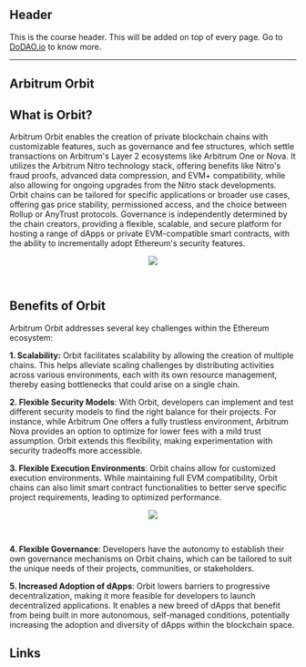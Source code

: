 ## Header
This is the course header. This will be added on top of every page. Go to [DoDAO.io](https://www.dodao.io) to know more.

---

## Arbitrum Orbit
 
## What is Orbit?
Arbitrum Orbit enables the creation of private blockchain chains with customizable features, such as governance and fee structures, which settle transactions on Arbitrum's Layer 2 ecosystems like Arbitrum One or Nova. It utilizes the Arbitrum Nitro technology stack, offering benefits like Nitro's fraud proofs, advanced data compression, and EVM+ compatibility, while also allowing for ongoing upgrades from the Nitro stack developments. Orbit chains can be tailored for specific applications or broader use cases, offering gas price stability, permissioned access, and the choice between Rollup or AnyTrust protocols. Governance is independently determined by the chain creators, providing a flexible, scalable, and secure platform for hosting a range of dApps or private EVM-compatible smart contracts, with the ability to incrementally adopt Ethereum's security features.

<div align="center">
  <img style="max-height:400px;margin-bottom:30px" src="https://d31h13bdjwgzxs.cloudfront.net/academy/arbitrum-university/Guide/arbitrum_orbit_arbitrum_university_525/1701177231413_orbit.png"/>
</div>

## Benefits of Orbit
Arbitrum Orbit addresses several key challenges within the Ethereum ecosystem:

**1. Scalability:** Orbit facilitates scalability by allowing the creation of multiple chains. This helps alleviate scaling challenges by distributing activities across various environments, each with its own resource management, thereby easing bottlenecks that could arise on a single chain.

**2. Flexible Security Models**: With Orbit, developers can implement and test different security models to find the right balance for their projects. For instance, while Arbitrum One offers a fully trustless environment, Arbitrum Nova provides an option to optimize for lower fees with a mild trust assumption. Orbit extends this flexibility, making experimentation with security tradeoffs more accessible.

**3. Flexible Execution Environments**: Orbit chains allow for customized execution environments. While maintaining full EVM compatibility, Orbit chains can also limit smart contract functionalities to better serve specific project requirements, leading to optimized performance.

<div align="center">
  <img style="max-height:400px;margin-bottom:30px" src="https://d31h13bdjwgzxs.cloudfront.net/academy/arbitrum-university/Guide/arbitrum_orbit_arbitrum_university_525/1701177276212_benefits_of%20orbit.png"/>
</div>

**4. Flexible Governance**: Developers have the autonomy to establish their own governance mechanisms on Orbit chains, which can be tailored to suit the unique needs of their projects, communities, or stakeholders.

**5. Increased Adoption of dApps**: Orbit lowers barriers to progressive decentralization, making it more feasible for developers to launch decentralized applications. It enables a new breed of dApps that benefit from being built in more autonomous, self-managed conditions, potentially increasing the adoption and diversity of dApps within the blockchain space.

## Links




